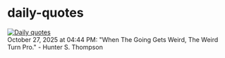 # daily-quotes
[![Daily quotes](https://github.com/ceepu8/daily-quotes/actions/workflows/daily-quote.yml/badge.svg)](https://github.com/ceepu8/daily-quotes/actions/workflows/daily-quote.yml)<br/>
October 27, 2025 at 04:44 PM: "When The Going Gets Weird, The Weird Turn Pro." - Hunter S. Thompson

